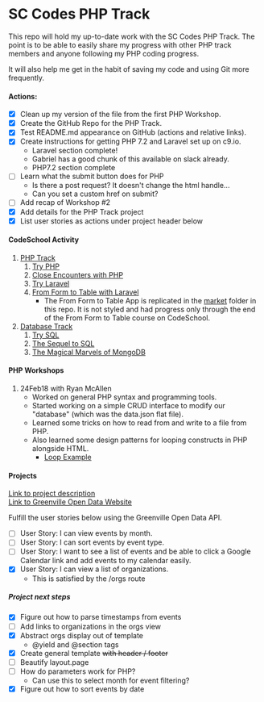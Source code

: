 # SC Codes PHP Track

This repo will hold my up-to-date work with the SC Codes PHP Track.
The point is to be able to easily share my progress with other PHP track members and anyone following my PHP coding progress.

It will also help me get in the habit of saving my code and using Git more frequently.

[//]: # (Add Table of Contents if this page gets too long.)

#### Actions:
- [x] Clean up my version of the file from the first PHP Workshop.
- [x] Create the GitHub Repo for the PHP Track.
- [x] Test README.md appearance on GitHub (actions and relative links).
- [x] Create instructions for getting PHP 7.2 and Laravel set up on c9.io.
    * Laravel section complete!
    * Gabriel has a good chunk of this available on slack already.
    * PHP7.2 section complete
- [ ] Learn what the submit button does for PHP
    * Is there a post request? It doesn't change the html handle...
    * Can you set a custom href on submit?
- [ ] Add recap of Workshop #2
- [x] Add details for the PHP Track project
- [x] List user stories as actions under project header below

#### CodeSchool Activity
1. [PHP Track](https://www.codeschool.com/learn/php)
    1. [Try PHP](https://www.codeschool.com/courses/try-php)
    2. [Close Encounters with PHP](https://www.codeschool.com/courses/close-encounters-with-php)
    3. [Try Laravel](https://www.codeschool.com/courses/try-laravel)
    4. [From Form to Table with Laravel](https://www.codeschool.com/courses/try-laravel)
        * The From Form to Table App is replicated in the [market](market/) folder in this repo. It is not styled and had progress only through the end of the From Form to Table course on CodeSchool.
2. [Database Track](https://www.codeschool.com/learn/database)
    1. [Try SQL](https://www.codeschool.com/courses/try-sql)
    2. [The Sequel to SQL](https://www.codeschool.com/courses/the-sequel-to-sql)
    3. [The Magical Marvels of MongoDB](https://www.codeschool.com/courses/the-magical-marvels-of-mongodb)

#### PHP Workshops
1. 24Feb18 with Ryan McAllen
    * Worked on general PHP syntax and programming tools.
    * Started working on a simple CRUD interface to modify our "database" (which was the data.json flat file).
    * Learned some tricks on how to read from and write to a file from PHP.
    * Also learned some design patterns for looping constructs in PHP alongside HTML. 
        * [Loop Example](php-workshop-1/loopingexample.php)

#### Projects
[Link to project description](https://docs.google.com/document/d/1MNkXgf0rjRus8LRWmm6qjV4nNA-4p6vWrse0OOnFGsg/edit)  
[Link to Greenville Open Data Website](https://data.openupstate.org/)

Fulfill the user stories below using the Greenville Open Data API.
- [ ] User Story: I can view events by month.
- [ ] User Story: I can sort events by event type.
- [ ] User Story: I want to see a list of events and be able to click a Google Calendar link and add events to my calendar easily. 
- [x] User Story: I can view a list of organizations.
    * This is satisfied by the /orgs route

##### Project next steps
- [x] Figure out how to parse timestamps from events
- [ ] Add links to organizations in the orgs view
- [x] Abstract orgs display out of template
    * @yield and @section tags
- [x] Create general template ~~with header / footer~~
- [ ] Beautify layout.page
- [ ] How do parameters work for PHP?
    * Can use this to select month for event filtering?
- [x] Figure out how to sort events by date
